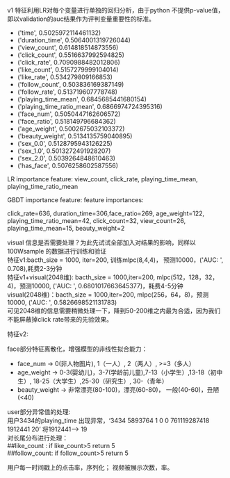 v1 特征利用LR对每个变量进行单独的回归分析，由于python 不提供p-value值，即以validation的auc结果作为评判变量重要性的标准。<br>
* ('time', 0.5025972114461132)<br>
* ('duration_time', 0.5064001319726044)<br>
* ('view_count', 0.614818514873556)<br>
* ('click_count', 0.5516637992594825)<br>
* ('click_rate', 0.7090988482012806)</td><br>
* ('like_count', 0.5157279999104014)<br>
* ('like_rate', 0.534279809166853) <br>
* ('follow_count', 0.503836169387149)<br>
* ('follow_rate', 0.513719607778748)<br>
* ('playing_time_mean', 0.6845685441680154)<br>
* ('playing_time_ratio_mean', 0.6866974724395316)<br>
* ('face_num', 0.5050447162606572)<br>
* ('face_ratio', 0.518149796684362)<br>
* ('age_weight', 0.5002675032103372)<br>
* ('beauty_weight', 0.5134135759040895)<br>
* ('sex_0.0', 0.5128795943126225)<br>
* ('sex_1.0', 0.5013272491928207)<br>
* ('sex_2.0', 0.5039264848610463)<br>
* ('has_face', 0.5076258602587556)<br>

LR importance feature: view_count, click_rate, playing_time_mean, playing_time_ratio_mean

GBDT importance feature: feature importances: 

click_rate=636, duration_time=306,face_ratio=269, age_weight=122, playing_time_ratio_mean=42, click_count=32, view_count=26, playing_time_mean=15, beauty_weight=2

visual 信息是否需要处理？为此先试试全部加入对结果的影响，同样以100Wsample 的数据进行训练和验证 <br>
特征v1:bacth_size = 1000, iter=200, 训练mlpc(8,4,4)， 预测10000，('AUC: ', 0.708),耗费2-3分钟 <br> 
特征v1+visual(2048维): bacth_size = 1000,iter=200, mlpc(512，128，32，4)，预测10000, ('AUC: ', 0.6801017663645377)，耗费4-5分钟 <br>
visual(2048维)：bacth_size = 1000,iter=200, mlpc(256，64，8)，预测10000, ('AUC: ', 0.5826698521131783) <br>
可见2048维的信息需要稍微处理一下，降到50-200维之内最为合适，因为我们不能屏蔽掉click rate带来的先验效果。

特征v2:<br>

face部分特征离散化，增强模型的非线性拟合能力：<br>
* face_num -> 0(非人物图片), 1（一人）, 2（两人）, >=3（多人）
* age_weight -> 0-3(婴幼儿)，3-7(学龄前儿童),7-13（小学生）,13-18（初中生）, 18-25（大学生）,25-30（研究生）, 30-（青年）
* beauty_weight -> 非常漂亮(80-100)，漂亮(60-80)， 一般(40-60)，丑陋(<40)

user部分异常值的处理:<br>
用户3434的playing_time 出现异常，‘3434	5893764	1	0	0	761119287418	1912441	20’ 将1912441--> 19<br>
对长尾分布进行处理：<br>
  ##like_count : if like_count>5 return 5<br>
  ##follow_count: if follow_count>5 return 5<br>


用户每一时间戳上的点击率，序列化；
视频被展示次数，率。
